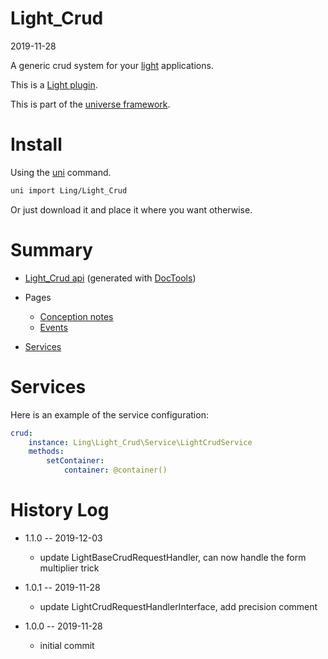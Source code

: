 Light_Crud
===========
2019-11-28



A generic crud system for your [light](https://github.com/lingtalfi/Light) applications.



This is a [Light plugin](https://github.com/lingtalfi/Light/blob/master/doc/pages/plugin.md).

This is part of the [universe framework](https://github.com/karayabin/universe-snapshot).



Install
==========
Using the [uni](https://github.com/lingtalfi/universe-naive-importer) command.
```bash
uni import Ling/Light_Crud
```

Or just download it and place it where you want otherwise.






Summary
===========
- [Light_Crud api](https://github.com/lingtalfi/Light_Crud/blob/master/doc/api/Ling/Light_Crud.md) (generated with [DocTools](https://github.com/lingtalfi/DocTools))
- Pages
    - [Conception notes](https://github.com/lingtalfi/Light_Crud/blob/master/doc/pages/conception-notes.md)
    - [Events](https://github.com/lingtalfi/Light_Crud/blob/master/doc/pages/events.md)

- [Services](#services)



Services
=========

Here is an example of the service configuration:

```yaml
crud:
    instance: Ling\Light_Crud\Service\LightCrudService
    methods:
        setContainer:
            container: @container()
```





History Log
=============

- 1.1.0 -- 2019-12-03

    - update LightBaseCrudRequestHandler, can now handle the form multiplier trick
    
- 1.0.1 -- 2019-11-28

    - update LightCrudRequestHandlerInterface, add precision comment
    
- 1.0.0 -- 2019-11-28

    - initial commit